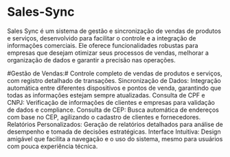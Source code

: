 # Sales-Sync
Sales Sync é um sistema de gestão e sincronização de vendas de produtos e serviços, desenvolvido para facilitar o controle e a integração de informações comerciais. Ele oferece funcionalidades robustas para empresas que desejam otimizar seus processos de vendas, melhorar a organização de dados e garantir a precisão nas operações.

#Gestão de Vendas:# Controle completo de vendas de produtos e serviços, com registro detalhado de transações.
Sincronização de Dados: Integração automática entre diferentes dispositivos e pontos de venda, garantindo que todas as informações estejam sempre atualizadas.
Consulta de CPF e CNPJ: Verificação de informações de clientes e empresas para validação de dados e compliance.
Consulta de CEP: Busca automática de endereços com base no CEP, agilizando o cadastro de clientes e fornecedores.
Relatórios Personalizados: Geração de relatórios detalhados para análise de desempenho e tomada de decisões estratégicas.
Interface Intuitiva: Design amigável que facilita a navegação e o uso do sistema, mesmo para usuários com pouca experiência técnica.
